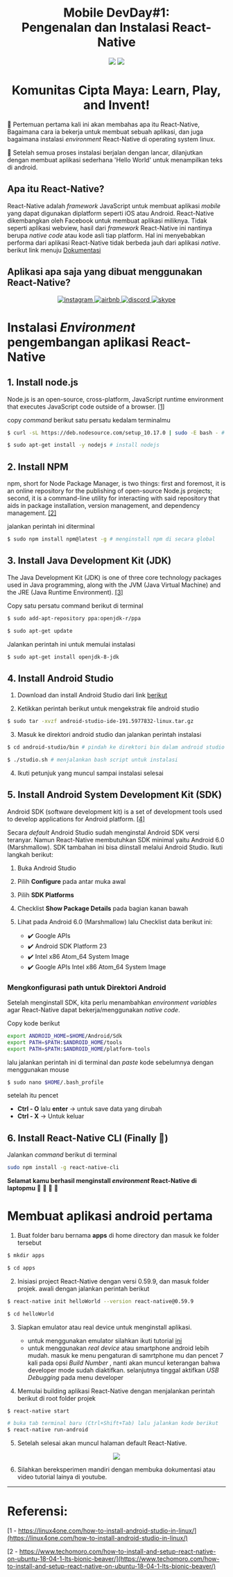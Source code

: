 <h1 align="center">
  Mobile DevDay#1:<br>Pengenalan dan Instalasi React-Native
</h1>

<p align="center">
  <image src="https://i.ibb.co/Ss490SL/logo-color.png">
  <image src="https://i.ibb.co/c6Gm061/logoreact.png">
</p>

<h1 align="center">Komunitas Cipta Maya: Learn, Play, and Invent!</h1>

:rocket: Pertemuan pertama kali ini akan membahas apa itu React-Native, Bagaimana cara ia bekerja untuk membuat sebuah aplikasi, dan juga bagaimana instalasi _environment_ React-Native di operating system linux. 

:100: Setelah semua proses instalasi berjalan dengan lancar, dilanjutkan dengan membuat aplikasi sederhana 'Hello World' untuk menampilkan teks di android.

## Apa itu React-Native?

React-Native adalah _framework_ JavaScript untuk membuat aplikasi _mobile_ yang dapat digunakan diplatform seperti iOS atau Android. React-Native dikembangkan oleh Facebook untuk membuat aplikasi miliknya. Tidak seperti aplikasi webview, hasil dari _framework_ React-Native ini nantinya berupa _native code_ atau kode asli tiap platform. Hal ini menyebabkan performa dari aplikasi React-Native tidak berbeda jauh dari aplikasi _native_. berikut link menuju [Dokumentasi](https://facebook.github.io/react-native/)

## Aplikasi apa saja yang dibuat menggunakan React-Native?

<p align="center">
  <a href="https://play.google.com/store/apps/details?id=com.instagram.android&hl=en_IN">
    <img src="https://i.ibb.co/gPYwFQt/instagram.png" alt="instagram" />
  </a>
  <a href="https://play.google.com/store/apps/details?id=com.airbnb.android&hl=en_IN">
    <img src="https://i.ibb.co/QJJtcNk/airbnb.png" alt="airbnb" />
  </a>
  <a href="https://play.google.com/store/apps/details?id=com.discord&hl=en_IN">
    <img src="https://i.ibb.co/p2BZ7Kf/discord.png" alt="discord" />
  </a>
  <a href="https://play.google.com/store/apps/details?id=com.skype.raider&hl=en_IN">
    <img src="https://i.ibb.co/TqH7WzF/skype.png" alt="skype" />
  </a>
</p>

# Instalasi _Environment_ pengembangan aplikasi React-Native

## 1. Install node.js

Node.js is an open-source, cross-platform, JavaScript runtime environment that executes JavaScript code outside of a browser. [[1]](https://en.wikipedia.org/wiki/Node.js)

copy _command_ berikut satu persatu kedalam terminalmu

```bash
$ curl -sL https://deb.nodesource.com/setup_10.17.0 | sudo -E bash - # download installer nodejs

$ sudo apt-get install -y nodejs # install nodejs
```
## 2. Install NPM

npm, short for Node Package Manager, is two things: first and foremost, it is an online repository for the publishing of open-source Node.js projects; second, it is a command-line utility for interacting with said repository that aids in package installation, version management, and dependency management. [[2]](https://nodejs.org/en/knowledge/getting-started/npm/what-is-npm/)

jalankan perintah ini diterminal
```bash
$ sudo npm install npm@latest -g # menginstall npm di secara global
```

## 3. Install Java Development Kit (JDK)

The Java Development Kit (JDK) is one of three core technology packages used in Java programming, along with the JVM (Java Virtual Machine) and the JRE (Java Runtime Environment). [[3]](https://www.javaworld.com/article/3296360/what-is-the-jdk-introduction-to-the-java-development-kit.html)

Copy satu persatu command berikut di terminal
```bash
$ sudo add-apt-repository ppa:openjdk-r/ppa

$ sudo apt-get update
```

Jalankan perintah ini untuk memulai instalasi
```bash
$ sudo apt-get install openjdk-8-jdk
```
## 4. Install Android Studio

1. Download dan install Android Studio dari link [berikut](https://developer.android.com/studio/?gclid=Cj0KCQiA2ITuBRDkARIsAMK9Q7NRFAZTLLOugTuuIpx4C-YOJrVVpxsi3o8oL_MnqMUpr7Cjp3F0dQcaApKbEALw_wcB)

2. Ketikkan perintah berikut untuk mengekstrak file android studio

```bash
$ sudo tar -xvzf android-studio-ide-191.5977832-linux.tar.gz
```

3. Masuk ke direktori android studio dan jalankan perintah instalasi

```bash
$ cd android-studio/bin # pindah ke direktori bin dalam android studio

$ ./studio.sh # menjalankan bash script untuk instalasi 
```
4. Ikuti petunjuk yang muncul sampai instalasi selesai

## 5. Install Android System Development Kit (SDK)

Android SDK (software development kit) is a set of development tools used to develop applications for Android platform. [[4]](https://www.techopedia.com/definition/4220/android-sdk)

Secara _default_ Android Studio sudah menginstal Android SDK versi teranyar. Namun React-Native membutuhkan SDK minimal yaitu Android 6.0 (Marshmallow). SDK tambahan ini bisa diinstall melalui Android Studio. Ikuti langkah berikut:

1. Buka Android Studio
2. Pilih **Configure** pada antar muka awal
3. Pilih **SDK Platforms**
4. Checklist **Show Package Details** pada bagian kanan bawah
5. Lihat pada Android 6.0 (Marshmallow) lalu Checklist data berikut ini:

    - :heavy_check_mark: Google APIs
    - :heavy_check_mark: Android SDK Platform 23
    - :heavy_check_mark: Intel x86 Atom_64 System Image
    - :heavy_check_mark: Google APIs Intel x86 Atom_64 System Image

### **Mengkonfigurasi path untuk Direktori Android**

Setelah menginstall SDK,  kita perlu menambahkan _environment variables_ agar React-Native dapat bekerja/menggunakan _native code_.

Copy kode berikut

```bash
export ANDROID_HOME=$HOME/Android/Sdk 
export PATH=$PATH:$ANDROID_HOME/tools 
export PATH=$PATH:$ANDROID_HOME/platform-tools
```

lalu jalankan perintah ini di terminal dan _paste_ kode sebelumnya dengan menggunakan mouse

```bash
$ sudo nano $HOME/.bash_profile
```
setelah  itu pencet

- **Ctrl - O** lalu **enter** -> untuk save data yang dirubah
- **Ctrl - X** -> Untuk keluar

## 6. Install React-Native CLI (Finally :tada:)

Jalankan _command_ berikut di terminal

```bash
sudo npm install -g react-native-cli
```
**Selamat kamu berhasil menginstall _environment_ React-Native di laptopmu** :tada: :tada: :tada: :tada:

# Membuat aplikasi android pertama

1. Buat folder baru bernama **apps** di home directory dan masuk ke folder tersebut
```bash
$ mkdir apps

$ cd apps
``` 

2. Inisiasi project React-Native dengan versi 0.59.9, dan masuk folder projek. awali dengan jalankan perintah berikut
```bash
$ react-native init helloWorld --version react-native@0.59.9

$ cd helloWorld
```

3. Siapkan emulator atau real device untuk menginstall aplikasi.
    - untuk menggunakan emulator silahkan ikuti tutorial [ini](https://linuxhint.com/install_genymotion_android_emuator_ubuntu/)
    - untuk menggunakan _real device_ atau smartphone android lebih mudah. masuk ke menu pengaturan di samrtphone mu dan pencet 7 kali pada opsi _Build Number_ , nanti akan muncul keterangan bahwa developer mode sudah diaktifkan. selanjutnya tinggal aktifkan _USB Debugging_ pada menu developer

4. Memulai building aplikasi React-Native dengan menjalankan perintah berikut di root folder projek
```bash
$ react-native start

# buka tab terminal baru (Ctrl+Shift+Tab) lalu jalankan kode berikut
$ react-native run-android
```

5. Setelah selesai akan muncul halaman default React-Native.

<p align="center">
  <img src="https://facebook.github.io/react-native/docs/assets/GettingStartedAndroidSuccessWindows.png">
</p>

6. Silahkan bereksperimen mandiri dengan membuka dokumentasi atau video tutorial lainya di youtube.

<hr>

# Referensi:
[1 - https://linux4one.com/how-to-install-android-studio-in-linux/](https://linux4one.com/how-to-install-android-studio-in-linux/)

[2 - https://www.techomoro.com/how-to-install-and-setup-react-native-on-ubuntu-18-04-1-lts-bionic-beaver/](https://www.techomoro.com/how-to-install-and-setup-react-native-on-ubuntu-18-04-1-lts-bionic-beaver/)